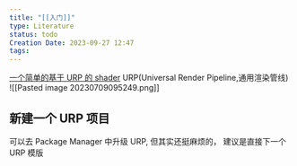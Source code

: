 ```yaml
---
title: "[[入门]]"
type: Literature
status: todo
Creation Date: 2023-09-27 12:47
tags:
---
```

[一个简单的基于 URP 的 shader]( https://github.com/Reuben-Sun/URP-PBR.git )
URP(Universal Render Pipeline,通用渲染管线)
![[Pasted image 20230709095249.png]]
## 新建一个 URP 项目
可以去 Package Manager 中升级 URP, 但其实还挺麻烦的，
建议是直接下一个 URP 模版